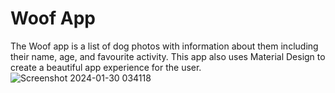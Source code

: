 # Woof App

The Woof app is a list of dog photos with information about them including their name, age, and favourite activity. This app also uses Material Design to create a beautiful app experience for the user.
![Screenshot 2024-01-30 034118](https://github.com/Raushan-CS/woof/assets/157723697/135dc853-5b1c-4f96-b675-e2e83f8b9427)
